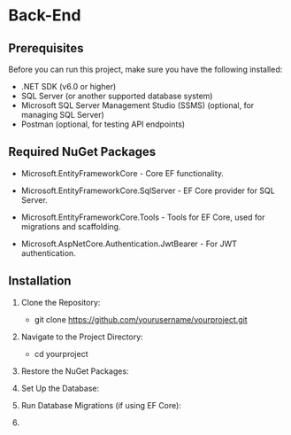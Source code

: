 # Back-End
## Prerequisites
Before you can run this project, make sure you have the following installed:
  * .NET SDK (v6.0 or higher)
  *  SQL Server (or another supported database system)
  *  Microsoft SQL Server Management Studio (SSMS) (optional, for managing SQL Server)
  *  Postman (optional, for testing API endpoints)

## Required NuGet Packages
* Microsoft.EntityFrameworkCore - Core EF functionality.
+ Microsoft.EntityFrameworkCore.SqlServer - EF Core provider for SQL Server.
- Microsoft.EntityFrameworkCore.Tools - Tools for EF Core, used for migrations and scaffolding.
+ Microsoft.AspNetCore.Authentication.JwtBearer - For JWT authentication.

## Installation
1. Clone the Repository:
   * git clone https://github.com/yourusername/yourproject.git
3. Navigate to the Project Directory:
   * cd yourproject
4. Restore the NuGet Packages:

5. Set Up the Database:

6. Run Database Migrations (if using EF Core):

7. 
